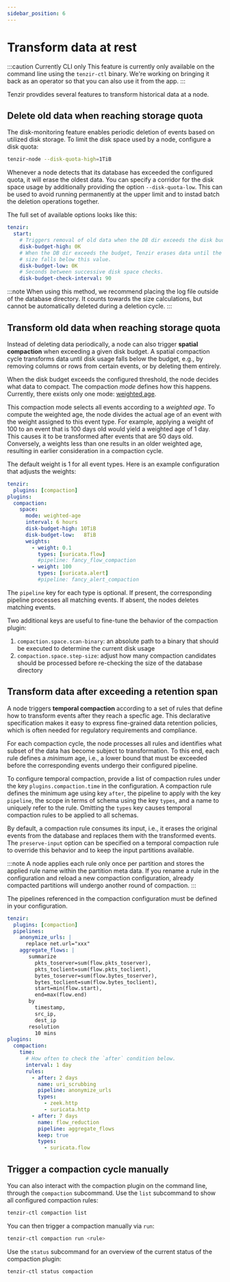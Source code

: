 ```yaml
---
sidebar_position: 6
---
```


# Transform data at rest

:::caution Currently CLI only
This feature is currently only available on the command line using the
`tenzir-ctl` binary. We're working on bringing it back as an operator so that
you can also use it from the app.
:::

Tenzir provdides several features to transform historical data at a node.

## Delete old data when reaching storage quota

The disk-monitoring feature enables periodic deletion of events based on
utilized disk storage. To limit the disk space used by a node, configure a disk
quota:

```bash
tenzir-node --disk-quota-high=1TiB
```

Whenever a node detects that its database has exceeded the configured quota, it
will erase the oldest data. You can specify a corridor for the disk space usage
by additionally providing the option `--disk-quota-low`. This can be used to
avoid running permanently at the upper limit and to instad batch the deletion
operations together.

The full set of available options looks like this:

```yaml
tenzir:
  start:
    # Triggers removal of old data when the DB dir exceeds the disk budget.
    disk-budget-high: 0K
    # When the DB dir exceeds the budget, Tenzir erases data until the directory
    # size falls below this value.
    disk-budget-low: 0K
    # Seconds between successive disk space checks.
    disk-budget-check-interval: 90
```

:::note
When using this method, we recommend placing the log file outside of the
database directory. It counts towards the size calculations, but cannot be
automatically deleted during a deletion cycle.
:::

## Transform old data when reaching storage quota

Instead of deleting data periodically, a node can also trigger **spatial
compaction** when exceeding a given disk budget. A spatial compaction cycle
transforms data until disk usage falls below the budget, e.g., by removing
columns or rows from certain events, or by deleting them entirely.

When the disk budget exceeds the configured threshold, the node decides what
data to compact. The compaction *mode* defines how this happens. Currently,
there exists only one mode: [weighted age](#weighted-age).

This compaction mode selects all events according to a *weighted age*. To
compute the weighted age, the node divides the actual age of an event with the
weight assigned to this event type. For example, applying a weight of 100 to an
event that is 100 days old would yield a weighted age of 1 day. This causes it
to be transformed after events that are 50 days old. Conversely, a weights less
than one results in an older weighted age, resulting in earlier consideration in
a compaction cycle.

The default weight is 1 for all event types. Here is an example configuration
that adjusts the weights:

```yaml
tenzir:
  plugins: [compaction]
plugins:
  compaction:
    space:
      mode: weighted-age
      interval: 6 hours
      disk-budget-high: 10TiB
      disk-budget-low:   8TiB
      weights:
        - weight: 0.1
          types: [suricata.flow]
          #pipeline: fancy_flow_compaction
        - weight: 100
          types: [suricata.alert]
          #pipeline: fancy_alert_compaction
```

The `pipeline` key for each type is optional. If present, the corresponding
pipeline processes all matching events. If absent, the nodes deletes matching
events.

Two additional keys are useful to fine-tune the behavior of the compaction
plugin:

1. `compaction.space.scan-binary`: an absolute path to a binary that should be
   executed to determine the current disk usage
2. `compaction.space.step-size`: adjust how many compaction candidates should be
   processed before re-checking the size of the database directory

## Transform data after exceeding a retention span

A node triggers **temporal compaction** according to a set of rules that define
how to transform events after they reach a specfic age. This declarative
specification makes it easy to express fine-grained data retention policies,
which is often needed for regulatory requirements and compliance.

For each compaction cycle, the node processes all rules and identifies what
subset of the data has become subject to transformation. To this end, each rule
defines a *minimum* age, i.e., a lower bound that must be exceeded before the
corresponding events undergo their configured pipeline.

To configure temporal compaction, provide a list of compaction rules under the
key `plugins.compaction.time` in the configuration. A compaction rule defines
the minimum age using key `after`, the pipeline to apply with the key
`pipeline`, the scope in terms of schema using the key `types`, and a name to
uniquely refer to the rule. Omitting the `types` key causes temporal compaction
rules to be applied to all schemas.

By default, a compaction rule consumes its input, i.e., it erases the original
events from the database and replaces them with the transformed events. The
`preserve-input` option can be specified on a temporal compaction rule to
override this behavior and to keep the input partitions available.

:::note
A node applies each rule only once per partition and stores the applied rule
name within the partition meta data. If you rename a rule in the configuration
and reload a new compaction configuration, already compacted partitions will
undergo another round of compaction.
:::

The pipelines referenced in the compaction configuration must be defined in your
configuration.

```yaml
tenzir:
  plugins: [compaction]
  pipelines:
    anonymize_urls: |
      replace net.url="xxx"
    aggregate_flows: |
       summarize 
         pkts_toserver=sum(flow.pkts_toserver),
         pkts_toclient=sum(flow.pkts_toclient),
         bytes_toserver=sum(flow.bytes_toserver),
         bytes_toclient=sum(flow.bytes_toclient),
         start=min(flow.start),
         end=max(flow.end)
       by
         timestamp,
         src_ip,
         dest_ip
       resolution
         10 mins
plugins:
  compaction:
    time:
      # How often to check the `after` condition below.
      interval: 1 day
      rules:
        - after: 2 days
          name: uri_scrubbing
          pipeline: anonymize_urls
          types:
            - zeek.http
            - suricata.http
        - after: 7 days
          name: flow_reduction
          pipeline: aggregate_flows
          keep: true
          types:
            - suricata.flow
```

## Trigger a compaction cycle manually

You can also interact with the compaction plugin on the command line, through
the `compaction` subcommand. Use the `list` subcommand to show all configured
compaction rules:

```bash
tenzir-ctl compaction list
```

You can then trigger a compaction manually via `run`:

```bash
tenzir-ctl compaction run <rule>
```

Use the `status` subcommand for an overview of the current status of the
compaction plugin:

```bash
tenzir-ctl status compaction
```
